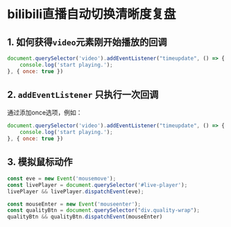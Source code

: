 # bilibili直播自动切换清晰度复盘

## 1. 如何获得`video`元素刚开始播放的回调
```js
document.querySelector('video').addEventListener("timeupdate", () => {
    console.log('start playing.');
}, { once: true })
```

## 2. `addEventListener` 只执行一次回调
通过添加once选项，例如：
```js
document.querySelector('video').addEventListener("timeupdate", () => {
    console.log('start playing.');
}, { once: true })
```

## 3. 模拟鼠标动作
```js
const eve = new Event('mousemove');
const livePlayer = document.querySelector('#live-player');
livePlayer && livePlayer.dispatchEvent(eve);

const mouseEnter = new Event('mouseenter');
const qualityBtn = document.querySelector("div.quality-wrap");
qualityBtn && qualityBtn.dispatchEvent(mouseEnter)
```
